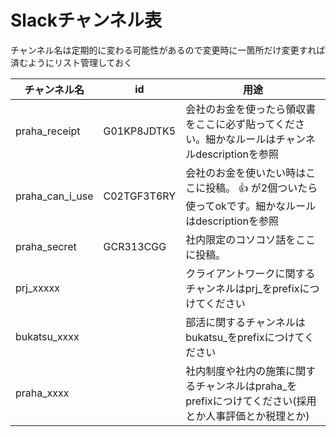 # Slackチャンネル表
チャンネル名は定期的に変わる可能性があるので変更時に一箇所だけ変更すれば済むようにリスト管理しておく


チャンネル名  | id | 用途
------------- | ------------- | -------------
praha_receipt | G01KP8JDTK5 | 会社のお金を使ったら領収書をここに必ず貼ってください。細かなルールはチャンネルdescriptionを参照
praha_can_i_use | C02TGF3T6RY | 会社のお金を使いたい時はここに投稿。 👍 が2個ついたら使ってokです。細かなルールはdescriptionを参照
praha_secret | GCR313CGG | 社内限定のコソコソ話をここに投稿。
prj_xxxxx | | クライアントワークに関するチャンネルはprj_をprefixにつけてください
bukatsu_xxxx | | 部活に関するチャンネルはbukatsu_をprefixにつけてください
praha_xxxx | | 社内制度や社内の施策に関するチャンネルはpraha_をprefixにつけてください(採用とか人事評価とか税理とか)
